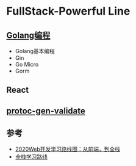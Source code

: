 # FullStack-Powerful Line

## [Golang编程](https://github.com/tim20160413/FullStack-Powerful/tree/main/golang)
* Golang基本编程
* Gin
* Go Micro
* Gorm

## React

## [protoc-gen-validate](https://github.com/envoyproxy/protoc-gen-validate)

## 参考
* [2020Web开发学习路线图：从前端，到全栈](https://zhuanlan.zhihu.com/p/142007067)
* [全栈学习路线](https://www.cnblogs.com/ruoyun/p/12255618.html)
